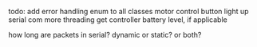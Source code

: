 ﻿todo:
add error handling enum to all classes
motor control button light up
serial com
more threading
get controller battery level, if applicable

how long are packets in serial? dynamic or static? or both?